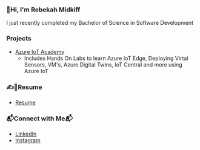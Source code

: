 ### 👋Hi, I'm Rebekah Midkiff
I just recently completed my Bachelor of Science in Software Development

### Projects
* [Azure IoT Academy](https://github.com/AzureIoTGBB/iot-academy)
  - Includes Hands On Labs to learn Azure IoT Edge, Deploying Virtal Sensors, VM's, Azure Digital Twins, IoT Central and more using Azure IoT

### ✍️📝Resume
* [Resume](https://github.com/rebmid/github.io/blob/main/Rebekah%20Midkiff-Resume_.pdf)


### 📬Connect with Me📬
* [LinkedIn](https://www.linkedin.com/in/rebekahm/)
* [Instagram](https://www.instagram.com/rebmid_/)

